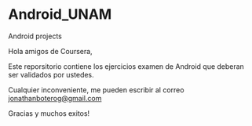 # Android_UNAM
Android projects

Hola amigos de Coursera,

Este reporsitorio contiene los ejercicios examen de Android que deberan ser validados por ustedes.

Cualquier inconveniente, me pueden escribir al correo jonathanboterog@gmail.com

Gracias y muchos exitos!
